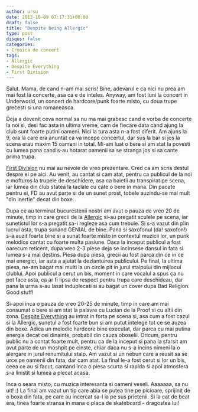 ```yaml
---
author: ursu
date: 2013-10-09 07:17:31+00:00
draft: false
title: "Despite being Allergic"
type: post
disqus: false
categories:
- Cronica de concert
tags:
- Allergic
- Despite Everything
- First Division
---
```

Salut. Mama, de cand n-am mai scris! Bine, adevarul e ca nici nu prea am mai fost la concerte, asa ca e de inteles. Anyway, am fost luni la concert in Underworld, un concert de hardcore/punk foarte misto, cu doua trupe grecesti si una romaneasca.

Deja a devenit ceva normal sa nu ma mai grabesc cand e vorba de concerte la noi si, desi fac asta in ultima vreme, cam de fiecare data cand ajung la club sunt foarte putini oameni. Nici la tura asta n-a fost diferit. Am ajuns la 9, ora la care era anuntat ca va incepe concertul, dar sus la bar si jos la scena erau maxim 15 oameni in total. Mi-am luat o bere si am stat la povesti cu lumea pana cand s-au hotarat oamenii sa se stranga jos si sa cante prima trupa.

[First Division](https://www.facebook.com/fdband) nu mai au nevoie de vreo prezentare. Cred ca am scris destul despre ei pe aici. Au venit, au cantat si cam atat, pentru ca publicul de la noi e mofturos la trupele de deschidere, asa ca baietii au transpirat pe scena, iar lumea din club statea la taclale cu cate o bere in mana. Din pacate pentru ei, FD au avut parte si de un sunet prost, tobele auzindu-se mai mult "din inertie" decat din boxe.

Dupa ce au terminat bucurestenii nostri am avut o pauza de vreo 20 de minute, timp in care grecii de la [Allergic](http://allergic.bandcamp.com/) si-au pregatit sculele pe scena, iar sunetistul lor s-a pregatit sa-i regleze asa cum trebuie. Si s-a vazut din plin lucrul asta, trupa sunand GENIAL de bine. Pana si saxofonul (da! saxofon!) s-a auzit foarte bine si a sunat foarte misto in contextul muzicii lor, un punk melodios cantat cu foarte multa pasiune. Daca la inceput publicul a fost oarecum reticent, dupa vreo 2-3 piese deja se incinsese dansul in fata si lumea s-a mai destins. Piesa dupa piesa, grecii au fost parca din ce in ce mai energici, iar asta a ajutat la dezlantuirea publicului. Pe final, la ultima piesa, ne-am bagat mai multi la un circle pit in jurul stalpului din mijlocul clublui. Apoi publicul a cerut un bis, moment in care vocalul a spus ca nu pot face asta, ca ar fi lipsa de respect pentru trupa care deschideau, dar pana la urma s-au lasat induplecati si au bagat un cover dupa Bad Religion. Good stuff!

Si-apoi inca o pauza de vreo 20-25 de minute, timp in care am mai consumat o bere si am stat la palavre cu Lucian de la Proof si cu altii din zona. [Despite Everything](http://despiteeverything.bandcamp.com/) au intrat in forta pe scena si, asa cum a fost cazul si la Allergic, sunetul a fost foarte bun si am putut intelege tot ce se auzea din boxe. Adica un melodic hardcore bine executat, dar parca cu mai putina energie decat cei dinainte, probabil din cauza oboselii. Oricum, pentru public nu a contat foarte mult, pentru ca de la inceput si pana la sfarsit am avut parte de un moshpit pe cinste, chiar daca nu s-a incins nimeni la o alergare in jurul renumitului stalp. Am vazut si un nebun care a reusit sa se urce pe oamenii din fata, dar cam atat. La final le-a fost cerut si lor un bis, ceea ce au si facut, cantand inca o piesa scurta si rapida si apoi atmosfera s-a linistit si lumea a plecat acasa.

Inca o seara misto, cu muzica interesanta si oameni veseli. Aaaaaaa, sa nu uit! :) La final am vazut un tip care abia se putea tine pe picioare, sprijinit de o boxa din fata, pe care au incercat sa-l ia pe sus prietenii. Si la cat de beat era, tinea foarte stransa in mana o placa de skateboard - dragostea lui!

